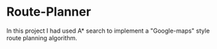 # Route-Planner
In this project I had used A* search to implement a "Google-maps" style route planning algorithm.
